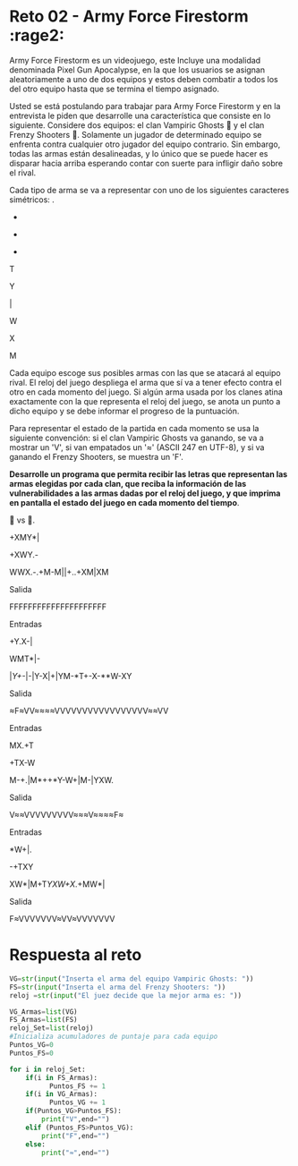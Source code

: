 # Reto 02 -  Army Force Firestorm    :rage2:

Army Force Firestorm es un videojuego, este  Incluye una modalidad denominada Pixel Gun Apocalypse, en la que los usuarios se asignan aleatoriamente a uno de dos equipos y estos deben combatir a todos los del otro equipo hasta que se termina el tiempo asignado. 

Usted se está postulando para trabajar para Army Force Firestorm y en la entrevista le piden que desarrolle una característica que consiste en lo siguiente. 
Considere dos equipos: el clan Vampiric Ghosts :ghost: y el clan Frenzy Shooters :gun:. Solamente un jugador de determinado equipo se enfrenta contra cualquier otro jugador del equipo contrario. Sin embargo, todas las armas están desalineadas, y lo único que se puede hacer es disparar hacia arriba esperando contar con suerte para infligir daño sobre el rival. 

Cada tipo de arma se va a representar con uno de los siguientes caracteres simétricos: 
  .

  -

  +

  *

  T

  Y

  |

  W

  X

  M

Cada equipo escoge sus posibles armas con las que se atacará al equipo rival. El reloj del juego despliega el arma que sí va a tener efecto contra el otro en cada momento del juego. Si algún arma usada por los clanes atina exactamente con la que representa el reloj del juego, se anota un punto a dicho equipo y se debe informar el progreso de la puntuación. 

Para representar el estado de la partida en cada momento se usa la siguiente convención: si el clan Vampiric Ghosts va ganando, se va a mostrar un 'V', si van empatados un '≈' (ASCII 247 en UTF-8), y si va ganando el Frenzy Shooters, se muestra un 'F'.

**Desarrolle un programa que permita recibir las letras que representan las armas elegidas por cada clan, que reciba la información de las vulnerabilidades a las armas dadas por el reloj del juego, y que imprima en pantalla el estado del juego en cada momento del tiempo**. 

:ghost: vs :gun:.

+XMY*|

+XWY.-

WWX.-.+M-M||+..+XM|XM


Salida

FFFFFFFFFFFFFFFFFFFFF

Entradas

+Y.X-|

WMT*|-

|*Y+-*|-|Y-X|+|YM-*T+-X-**W-XY


Salida

≈F≈VV≈≈≈≈VVVVVVVVVVVVVVVVV≈≈VV

 

Entradas

MX.+T

+TX-W

M-+.|M*++*Y-W+|M-|YXW.


Salida

V≈≈VVVVVVVVV≈≈≈V≈≈≈≈F≈

 

Entradas

*W+|.

-+TXY

XW*|M+T*YXW+X*.+MW*|


Salida

F≈VVVVVVV≈VV≈VVVVVVV

# Respuesta al reto


```python
VG=str(input("Inserta el arma del equipo Vampiric Ghosts: "))   
FS=str(input("Inserta el arma del Frenzy Shooters: "))
reloj =str(input("El juez decide que la mejor arma es: "))

VG_Armas=list(VG)
FS_Armas=list(FS)
reloj_Set=list(reloj)
#Inicializa acumuladores de puntaje para cada equipo
Puntos_VG=0
Puntos_FS=0

for i in reloj_Set:
    if(i in FS_Armas):
          Puntos_FS += 1
    if(i in VG_Armas):
          Puntos_VG += 1
    if(Puntos_VG>Puntos_FS):
        print("V",end="")
    elif (Puntos_FS>Puntos_VG):
        print("F",end="")
    else:
        print("≈",end="")

```